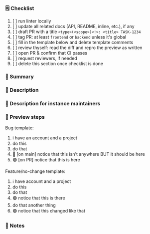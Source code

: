 ### 🗒️ Checklist

1. [ ] run linter locally
2. [ ] update all related docs (API, README, inline, etc.), if any
3. [ ] draft PR with a title `<type>(<scope>)<!>: <title> TASK-1234`
4. [ ] tag PR: at least `frontend` or `backend` unless it's global
5. [ ] fill in the template below and delete template comments
6. [ ] review thyself: read the diff and repro the preview as written
7. [ ] open PR & confirm that CI passes
8. [ ] request reviewers, if needed
9. [ ] delete this section once checklist is done

### 📣 Summary
<!-- Delete this section if changes are internal only. -->
<!-- One sentence summary for the public changelog, worded for non-technical seasoned Kobo users. -->



### 📖 Description
<!-- Delete this section if summary already said everything. -->
<!-- Full description for the public changelog, worded for non-technical seasoned Kobo users. -->



### 👷 Description for instance maintainers
<!-- Delete this section if everything is already said above. -->
<!-- Full description for the public changelog, worded for technical Kobo instance maintainers. -->



### 👀 Preview steps
<!-- Delete this section if behavior can't change. -->
<!-- If behavior changes or merely may change, add a preview of a minimal happy path. -->

Bug template:
1. ℹ️ have an account and a project
2. do this
3. do that
4. 🔴 [on main] notice that this isn't anywhere BUT it should be here
5. 🟢 [on PR] notice that this is here

Feature/no-change template:
1. ℹ️ have account and a project
2. do this
3. do that
4. 🟢 notice that this is there
5. do that another thing
6. 🟢 notice that this changed like that


### 💭 Notes
<!-- Delete this section if empty. -->
<!-- Anything else useful that's not said above,worded for
reviewers, testers, and future git archaeologist collegues. Examples:
- screenshots, copy-pasted logs, etc.
- what was tried but didn't work,
- conscious short-term vs long-term tradeoffs,
- proactively answer likely questions,
-->
